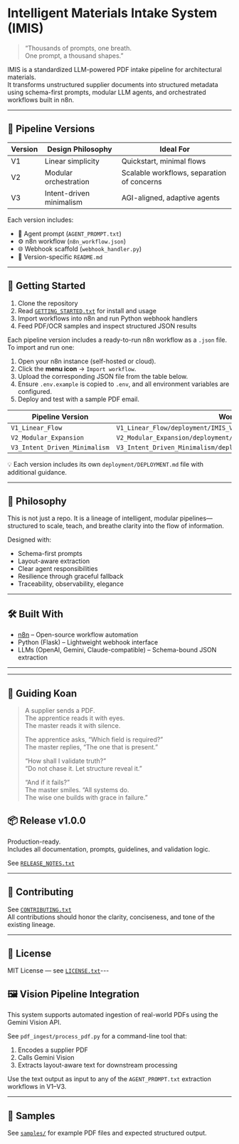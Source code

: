 # Intelligent Materials Intake System (IMIS)

> “Thousands of prompts, one breath.  
> One prompt, a thousand shapes.”

IMIS is a standardized LLM-powered PDF intake pipeline for architectural materials.  
It transforms unstructured supplier documents into structured metadata using schema-first prompts, modular LLM agents, and orchestrated workflows built in n8n.

---

## 🧭 Pipeline Versions

| Version | Design Philosophy         | Ideal For                    |
|---------|---------------------------|------------------------------|
| V1      | Linear simplicity          | Quickstart, minimal flows    |
| V2      | Modular orchestration      | Scalable workflows, separation of concerns |
| V3      | Intent-driven minimalism   | AGI-aligned, adaptive agents |

Each version includes:
- 🧠 Agent prompt (`AGENT_PROMPT.txt`)
- ⚙️  n8n workflow (`n8n_workflow.json`)
- 🌐 Webhook scaffold (`webhook_handler.py`)
- 📖 Version-specific `README.md`

---

## 🚀 Getting Started

1. Clone the repository  
2. Read [`GETTING_STARTED.txt`](GETTING_STARTED.txt) for install and usage  
3. Import workflows into n8n and run Python webhook handlers  
4. Feed PDF/OCR samples and inspect structured JSON results

Each pipeline version includes a ready-to-run n8n workflow as a `.json` file. To import and run one:

1. Open your n8n instance (self-hosted or cloud).
2. Click the **menu icon** → `Import workflow`.
3. Upload the corresponding JSON file from the table below.
4. Ensure `.env.example` is copied to `.env`, and all environment variables are configured.
5. Deploy and test with a sample PDF email.

| Pipeline Version              | Workflow Import File Path                                      |
|------------------------------|----------------------------------------------------------------|
| `V1_Linear_Flow`             | `V1_Linear_Flow/deployment/IMIS_V1_Linear_Flow.n8n.json`       |
| `V2_Modular_Expansion`       | `V2_Modular_Expansion/deployment/workflows/workflow_Materials_Intake_FullFlow.json` |
| `V3_Intent_Driven_Minimalism`| `V3_Intent_Driven_Minimalism/deployment/workflows/n8n_workflow.json` |

💡 Each version includes its own `deployment/DEPLOYMENT.md` file with additional guidance.


---

## 🧘 Philosophy

This is not just a repo. It is a lineage of intelligent, modular pipelines—  
structured to scale, teach, and breathe clarity into the flow of information.

Designed with:
- Schema-first prompts
- Layout-aware extraction
- Clear agent responsibilities
- Resilience through graceful fallback
- Traceability, observability, elegance

---

## 🛠 Built With

- [n8n](https://n8n.io) – Open-source workflow automation
- Python (Flask) – Lightweight webhook interface
- LLMs (OpenAI, Gemini, Claude-compatible) – Schema-bound JSON extraction

---

---

## 🧘 Guiding Koan

> A supplier sends a PDF.  
> The apprentice reads it with eyes.  
> The master reads it with silence.  
>
> The apprentice asks, “Which field is required?”  
> The master replies, “The one that is present.”  
>
> “How shall I validate truth?”  
> “Do not chase it. Let structure reveal it.”  
>
> “And if it fails?”  
> The master smiles. “All systems do.  
> The wise one builds with grace in failure.”

## 📦 Release v1.0.0

Production-ready.  
Includes all documentation, prompts, guidelines, and validation logic.

See [`RELEASE_NOTES.txt`](RELEASE_NOTES.txt)

---

## 🤝 Contributing

See [`CONTRIBUTING.txt`](CONTRIBUTING.txt)  
All contributions should honor the clarity, conciseness, and tone of the existing lineage.

---

## 📜 License

MIT License — see [`LICENSE.txt`](LICENSE.txt)---

## 🖼 Vision Pipeline Integration

This system supports automated ingestion of real-world PDFs using the Gemini Vision API.

See `pdf_ingest/process_pdf.py` for a command-line tool that:
1. Encodes a supplier PDF
2. Calls Gemini Vision
3. Extracts layout-aware text for downstream processing

Use the text output as input to any of the `AGENT_PROMPT.txt` extraction workflows in V1–V3.

---

## 🧪 Samples

See [`samples/`](samples/) for example PDF files and expected structured output.
